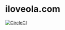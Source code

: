 iloveola.com
==============

[![CircleCI](https://dl.circleci.com/status-badge/img/gh/pboksz/ola-boksz/tree/master.svg?style=svg)](https://dl.circleci.com/status-badge/redirect/gh/pboksz/ola-boksz/tree/master)
